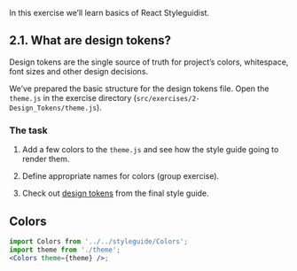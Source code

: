 In this exercise we’ll learn basics of React Styleguidist.

## 2.1. What are design tokens?

Design tokens are the single source of truth for project’s colors, whitespace, font sizes and other design decisions.

We’ve prepared the basic structure for the design tokens file. Open the `theme.js` in the exercise directory (`src/exercises/2-Design_Tokens/theme.js`).

### The task

1. Add a few colors to the `theme.js` and see how the style guide going to render them.

2. Define appropriate names for colors (group exercise).

3. Check out [design tokens](https://component-driven.github.io/component-driven-development/styleguide/#/Foundation?id=colors) from the final style guide.

## Colors

```jsx noeditor
import Colors from '../../styleguide/Colors';
import theme from './theme';
<Colors theme={theme} />;
```
